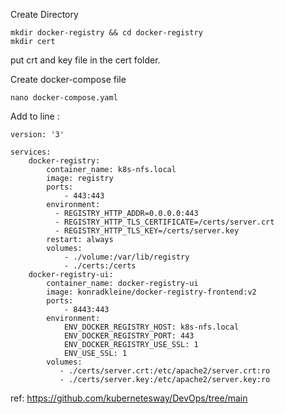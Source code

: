 Create Directory

    mkdir docker-registry && cd docker-registry
    mkdir cert

put crt and key file in the cert folder.

Create docker-compose file

    nano docker-compose.yaml

Add to line :

    version: '3'
    
    services:
        docker-registry:
            container_name: k8s-nfs.local
            image: registry
            ports:
                - 443:443
            environment:
              - REGISTRY_HTTP_ADDR=0.0.0.0:443
              - REGISTRY_HTTP_TLS_CERTIFICATE=/certs/server.crt 
              - REGISTRY_HTTP_TLS_KEY=/certs/server.key 
            restart: always
            volumes:
                - ./volume:/var/lib/registry
                - ./certs:/certs
        docker-registry-ui:
            container_name: docker-registry-ui
            image: konradkleine/docker-registry-frontend:v2
            ports:
                - 8443:443
            environment:
                ENV_DOCKER_REGISTRY_HOST: k8s-nfs.local
                ENV_DOCKER_REGISTRY_PORT: 443
                ENV_DOCKER_REGISTRY_USE_SSL: 1
                ENV_USE_SSL: 1
            volumes:
               - ./certs/server.crt:/etc/apache2/server.crt:ro
               - ./certs/server.key:/etc/apache2/server.key:ro


ref: https://github.com/kubernetesway/DevOps/tree/main
